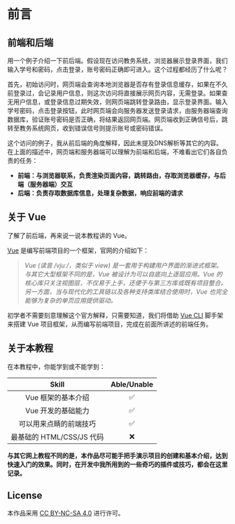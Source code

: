 # 前言

## 前端和后端

用一个例子介绍一下前后端。假设现在访问教务系统，浏览器展示登录界面，我们输入学号和密码，点击登录，账号密码正确即可进入。这个过程都经历了什么呢？

首先，初始访问时，网页端会查询本地浏览器是否存有登录信息缓存，如果在不久前登录过，会记录用户信息，则这次访问将直接展示网页内容，无需登录。如果查无用户信息，或登录信息过期失效，则网页端跳转登录路由，显示登录界面。输入学号密码，点击登录按钮，此时网页端会向服务器发送登录请求，由服务器端查询数据库，验证账号密码是否正确，将结果返回网页端。网页端收到正确信号后，跳转至教务系统网页，收到错误信号则提示账号或密码错误。

这个访问的例子，我从前后端的角度解释，因此未提及DNS解析等其它的内容。在上面的描述中，网页端和服务器端可以理解为前端和后端，不难看出它们各自负责的任务：

* **前端：与浏览器联系，负责渲染页面内容，跳转路由，存取浏览器缓存，与后端（服务器端）交互**
* **后端：负责存取数据库信息，处理复杂数据，响应前端的请求**

## 关于 Vue

了解了前后端，再来说一说本教程讲的 Vue。

[Vue](https://vuejs.org/) 是编写前端项目的一个框架，官网的介绍如下：

> *Vue (读音 /vjuː/，类似于 view) 是一套用于构建用户界面的渐进式框架。与其它大型框架不同的是，Vue 被设计为可以自底向上逐层应用。Vue 的核心库只关注视图层，不仅易于上手，还便于与第三方库或既有项目整合。另一方面，当与现代化的工具链以及各种支持类库结合使用时，Vue 也完全能够为复杂的单页应用提供驱动。*

初学者不需要刻意理解这个官方解释，只需要知道，我们将借助 [Vue CLI](https://cli.vuejs.org/) 脚手架来搭建 Vue 项目框架，从而编写前端项目，完成在前面所讲述的前端任务。

## 关于本教程

在本教程中，你能学到或不能学到：

| Skill | Able/Unable |
| :-: | :-: |
| Vue 框架的基本介绍 | ✅ |
| Vue 开发的基础能力 | ✅ |
| 可以用来点睛的前端技巧 | ✅ |
| 最基础的 HTML/CSS/JS 代码 | ❌ |

**与其它网上教程不同的是，本作品尽可能手把手演示项目的创建和基本介绍，达到快速入门的效果。同时，在开发中我所用到的一些奇巧的插件或技巧，都会在这里记录。**

## License

本作品采用 [CC BY-NC-SA 4.0](https://creativecommons.org/licenses/by-nc-sa/4.0/) 进行许可。